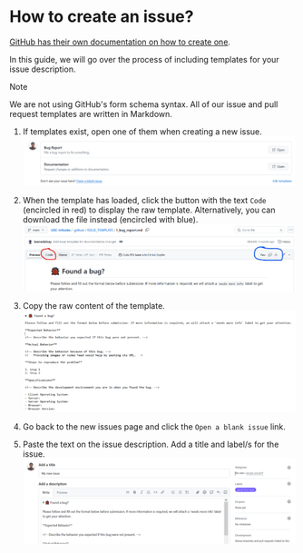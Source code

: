 # How to create an issue?

[GitHub has their own documentation on how to create one](https://docs.github.com/en/issues/tracking-your-work-with-issues/creating-an-issue#creating-an-issue-from-a-repository). 

In this guide, we will go over the process of including templates for your issue description.

> [!NOTE]
> We are not using GitHub's form schema syntax. All of our issue and pull request templates are written in Markdown. 

1. If templates exist, open one of them when creating a new issue. ![When creating a new issue, issue templates will be displayed as links to their corresponding template.](assets/how_to_create_an_issue/open_issue_templates.png)

2. When the template has loaded, click the button with the text `Code` (encircled in red) to display the raw template. Alternatively, you can download the file instead (encircled with blue). ![The 'Code' button in desktop's is located on the left side of the screen, next to the 'Preview' button.](assets/how_to_create_an_issue/issue_template.png)

3. Copy the raw content of the template. ![The raw content of the template will display as normal text. Copy the text.](assets/how_to_create_an_issue/raw_issue_template.png)

4. Go back to the new issues page and click the `Open a blank issue` link.

5. Paste the text on the issue description. Add a title and label/s for the issue. ![Paste the text on the issue description. Add a title and label/sfor the issue.](assets/how_to_create_an_issue/pasting_issue_tempate.png)